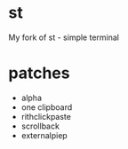 # st
My fork of st - simple terminal

# patches
- alpha
- one clipboard
- rithclickpaste
- scrollback
- externalpiep
